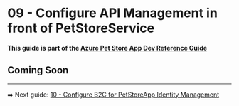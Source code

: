 # 09 - Configure API Management in front of PetStoreService

__This guide is part of the [Azure Pet Store App Dev Reference Guide](../README.md)__

## Coming Soon

---
➡️ Next guide: [10 - Configure B2C for PetStoreApp Identity Management](../10-configure-b2c-for-petstoreapp-identity-management/README.md)
